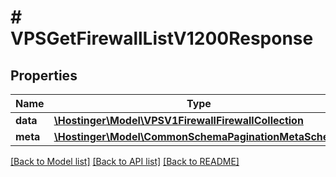 # # VPSGetFirewallListV1200Response

## Properties

Name | Type | Description | Notes
------------ | ------------- | ------------- | -------------
**data** | [**\Hostinger\Model\VPSV1FirewallFirewallCollection**](VPSV1FirewallFirewallCollection.md) |  | [optional]
**meta** | [**\Hostinger\Model\CommonSchemaPaginationMetaSchema**](CommonSchemaPaginationMetaSchema.md) |  | [optional]

[[Back to Model list]](../../README.md#models) [[Back to API list]](../../README.md#endpoints) [[Back to README]](../../README.md)
